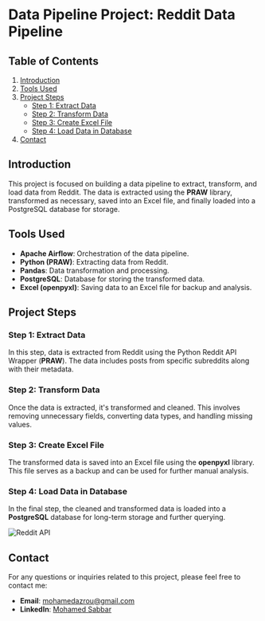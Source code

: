 # Data Pipeline Project: Reddit Data Pipeline

## Table of Contents
1. [Introduction](#introduction)
2. [Tools Used](#tools-used)
3. [Project Steps](#project-steps)  
    - [Step 1: Extract Data](#step-1-extract-data)  
    - [Step 2: Transform Data](#step-2-transform-data)  
    - [Step 3: Create Excel File](#step-3-create-excel-file)  
    - [Step 4: Load Data in Database](#step-4-load-data-in-database)
4. [Contact](#contact)

## Introduction
This project is focused on building a data pipeline to extract, transform, and load data from Reddit. The data is extracted using the **PRAW** library, transformed as necessary, saved into an Excel file, and finally loaded into a PostgreSQL database for storage.

## Tools Used
- **Apache Airflow**: Orchestration of the data pipeline.
- **Python (PRAW)**: Extracting data from Reddit.
- **Pandas**: Data transformation and processing.
- **PostgreSQL**: Database for storing the transformed data.
- **Excel (openpyxl)**: Saving data to an Excel file for backup and analysis.

## Project Steps

### Step 1: Extract Data
In this step, data is extracted from Reddit using the Python Reddit API Wrapper (**PRAW**). The data includes posts from specific subreddits along with their metadata.

### Step 2: Transform Data
Once the data is extracted, it's transformed and cleaned. This involves removing unnecessary fields, converting data types, and handling missing values.

### Step 3: Create Excel File
The transformed data is saved into an Excel file using the **openpyxl** library. This file serves as a backup and can be used for further manual analysis.

### Step 4: Load Data in Database
In the final step, the cleaned and transformed data is loaded into a **PostgreSQL** database for long-term storage and further querying.

![Reddit API](https://github.com/user-attachments/assets/ea040bce-e234-46d7-9a6e-ba3686b1f662)

## Contact
For any questions or inquiries related to this project, please feel free to contact me:
- **Email**: <mohamedazrou@gmail.com>
- **LinkedIn**: [Mohamed Sabbar](www.linkedin.com/in/mohamed-sabbar-463495294)

